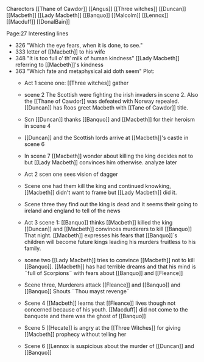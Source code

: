 
Charectors
[[Thane of Cawdor]]
[[Angus]]
[[Three witches]]
[[Duncan]]
[[Macbeth]]
[[Lady Macbeth]]
[[Banquo]]
[[Malcolm]]
[[Lennox]]
[[Macduff]]
[[DonalBain]]


Page:27
Interesting lines
 - 326 "Which the eye fears, when it is done, to see."
 - 333 letter of [[Macbeth]] to his wife
 - 348 "It is too full o’ th’ milk of human kindness" [[Lady Macbeth]] referring to [[Macbeth]]'s kindness
 - 363 "Which fate and metaphysical aid doth seem"
Plot:
	- Act 1 scene one: [[Three witches]] gather
	-  scene 2 The Scottish were fighting the irish invaders in scene 2. Also the [[Thane of Cawdor]] was defeated with Norway repealed. [[Duncan]] has Roos greet Macbeth with [[Tane of Cawdor]] title.
	- Scn [[Duncan]] thanks [[Banquo]] and [[Macbeth]] for their heroism in scene 4
	- [[Duncan]] and the Scottish lords arrive at [[Macbeth]]'s castle in scene 6
	- In scene 7 [[Macbeth]] wonder about killing the king decides not to but [[Lady Macbeth]] convinces him otherwise. analyze later
	- Act 2 scen one sees vision of dagger
	- Scene one had them kill the king and continued knowking, [[Macbeth]] didn't want to frame but [[Lady Macbeth]] did it.
	- Scene three they find out the king is dead and it seems their going to ireland and england to tell of the news

	- Act 3 scene 1: [[Banquo]] thinks [[Macbeth]] killed the king [[Duncan]] and [[Macbeth]] convinces murderers to kill [[Banquo]] That night. [[Macbeth]] expresses his fears that [[Banquo]]´s children will become future kings leading his murders fruitless to his family.
	- scene two [[Lady Macbeth]] tries to convince [[Macbeth]] not to kill [[Banquo]]. [[Macbeth]] has had terrible dreams and that his mind is ¨full of Scorpions¨ with fears about [[Banquo]] and [[Fleance]]
	- Scene three, Murderers attack [[Fleance]] and [[Banquo]] and [[Banquo]] Shouts ¨Thou mayst revenge¨
	- Scene 4 [[Macbeth]] learns that [[Fleance]] lives though not concerned because of his youth. [[Macduff]] did not come to the banquote and there was the ghost of [[Banquo]]
	- Scene 5 [[Hecate]] is angry at the [[Three Witches]] for giving [[Macbeth]] prophecy without telling her
	- Scene 6 [[Lennox is suspicious about the murder of [[Duncan]] and [[Banquo]] 


<!--stackedit_data:
eyJoaXN0b3J5IjpbNzkxMTgwNjg1LC0xNDU0MTkxMzQ0LDE0ND
Q1MjE4MzYsLTU4NTY4MTk4MCwtMjA1MzI0ODY4MSwtODUzMzgx
NzgzLC0xMTgwNzU0OTUwLDM1MzU2NTcxNCwxNTk3Nzk2MDk4LD
E1NDE0MjYxMl19
-->